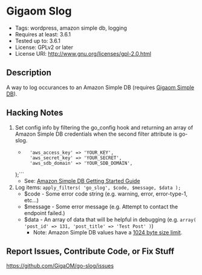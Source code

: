 Gigaom Slog
===========

* Tags: wordpress, amazon simple db, logging
* Requires at least: 3.6.1
* Tested up to: 3.6.1
* License: GPLv2 or later
* License URI: http://www.gnu.org/licenses/gpl-2.0.html

Description
-----------

A way to log occurances to an Amazon Simple DB (requires [Gigaom Simple DB](http://github.com/GigaOM/go-simple-db/)).

Hacking Notes
-------------

1. Set config info by filtering the go_config hook and returning an array of Amazon Simple DB credentials when the second filter attribute is go-slog.
	* ```array(
		'aws_access_key' => 'YOUR_KEY',
		'aws_secret_key' => 'YOUR_SECRET',
		'aws_sdb_domain' => 'YOUR_SDB_DOMAIN',
	);```
	* See: [Amazon Simple DB Getting Started Guide](http://docs.aws.amazon.com/AmazonSimpleDB/latest/GettingStartedGuide/Welcome.html)
2. Log items: ```apply_filters( 'go_slog', $code, $message, $data );```
	* $code - Some error code string (e.g. warning, error, error-type-1, etc...)
	* $message - Some error message (e.g. Attempt to contact the endpoint failed.)
	* $data - An array of data that will be helpful in debugging (e.g. ```array( 'post_id' => 131, 'post_title' => 'Test Post' )```)
		* Note: Amazon Simple DB values have a [1024 byte size limit](http://docs.aws.amazon.com/AmazonSimpleDB/latest/DeveloperGuide/SDBLimits.html).

Report Issues, Contribute Code, or Fix Stuff
--------------------------------------------

https://github.com/GigaOM/go-slog/issues
